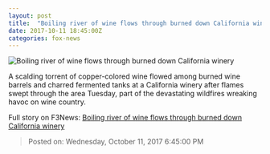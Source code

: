 ```yaml
---
layout: post
title:  "Boiling river of wine flows through burned down California winery"
date: 2017-10-11 18:45:00Z
categories: fox-news
---
```


![Boiling river of wine flows through burned down California winery](http://a57.foxnews.com/images.foxnews.com/content/fox-news/us/2017/10/11/boiling-river-wine-flows-through-burned-down-california-winery/_jcr_content/article-text/article-par-5/inline_spotlight_ima/image.img.jpg/612/344/1507735247118.jpg?ve=1&tl=1)

A scalding torrent of copper-colored wine flowed among burned wine barrels and charred fermented tanks at a California winery after flames swept through the area Tuesday, part of the devastating wildfires wreaking havoc on wine country.


Full story on F3News: [Boiling river of wine flows through burned down California winery](http://www.f3nws.com/n/xurkZC)

> Posted on: Wednesday, October 11, 2017 6:45:00 PM
